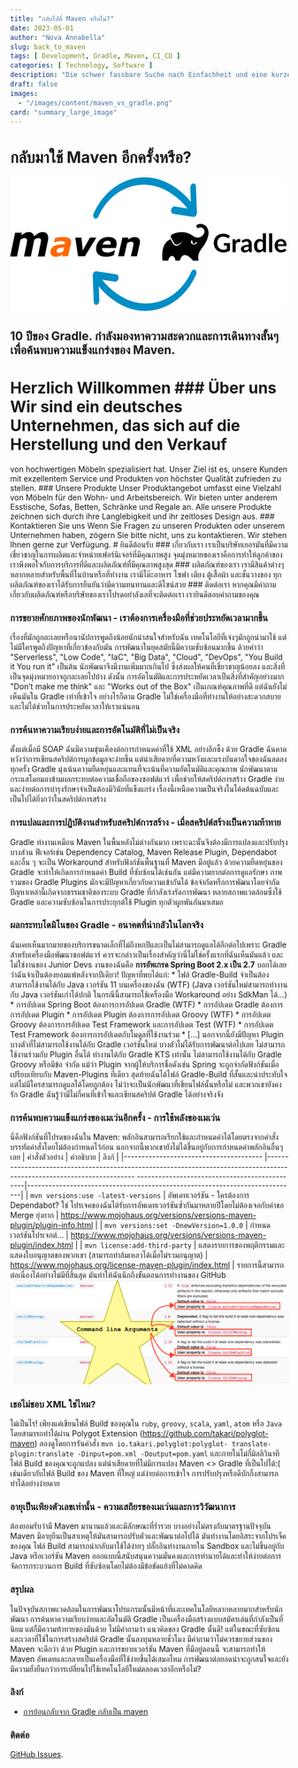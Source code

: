 ```yaml
---
title: "กลับไปที่ Maven หรือไม่?"
date: 2023-05-01
author: "Nova Annabella"
slug: back_to_maven
tags: [ Development, Gradle, Maven, CI_CD ]
categories: [ Technology, Software ]
description: "Die schwer fassbare Suche nach Einfachheit und eine kurze Reise zur Wiederentdeckung der Macht von Maven"
draft: false
images:
  - "/images/content/maven_vs_gradle.png"
card: "summary_large_image"
---
```




# กลับมาใช้ Maven อีกครั้งหรือ?

[![maven_vs_gradle](/images/content/maven_vs_gradle.png)](https://phauer.com/2018/moving-back-from-gradle-to-maven/)

## 10 ปีของ Gradle. กำลังมองหาความสะดวกและการเดินทางสั้นๆ เพื่อค้นพบความแข็งแกร่งของ Maven.

# Herzlich Willkommen ### Über uns Wir sind ein deutsches Unternehmen, das sich auf die Herstellung und den Verkauf
von hochwertigen Möbeln spezialisiert hat. Unser Ziel ist es, unsere Kunden mit exzellentem Service und Produkten von
höchster Qualität zufrieden zu stellen. ### Unsere Produkte Unser Produktangebot umfasst eine Vielzahl von Möbeln für
den Wohn- und Arbeitsbereich. Wir bieten unter anderem Esstische, Sofas, Betten, Schränke und Regale an. Alle unsere
Produkte zeichnen sich durch ihre Langlebigkeit und ihr zeitloses Design aus. ### Kontaktieren Sie uns Wenn Sie Fragen
zu unseren Produkten oder unserem Unternehmen haben, zögern Sie bitte nicht, uns zu kontaktieren. Wir stehen Ihnen gerne
zur Verfügung. # ยินดีต้อนรับ ### เกี่ยวกับเรา
เราเป็นบริษัทเยอรมันที่มีความเชี่ยวชาญในการผลิตและจำหน่ายเฟอร์นิเจอร์ที่มีคุณภาพสูง
จุดมุ่งหมายของเราคือการทำให้ลูกค้าของเราพึงพอใจกับการบริการที่ดีและผลิตภัณฑ์ที่มีคุณภาพสูงสุด ### ผลิตภัณฑ์ของเรา
เรามีสินค้าต่างๆ หลากหลายสำหรับพื้นที่ในบ้านหรือที่ทำงาน เรามีโต๊ะอาหาร โซฟา เตียง ตู้เสื้อผ้า และชั้นวางของ
ทุกผลิตภัณฑ์ของเราได้รับการยืนยันว่ามีความทนทานและดีไซน์สวย ### ติดต่อเรา
หากคุณมีคำถามเกี่ยวกับผลิตภัณฑ์หรือบริษัทของเราโปรดอย่าลังเลที่จะติดต่อเรา เรายินดีตอบคำถามของคุณ

### การขยายศักยภาพของนักพัฒนา - เราต้องการเครื่องมือที่ช่วยประหยัดเวลามากขึ้น

เรื่องที่มักถูกละเลยหรือนานัปการพูดถึงน้อยนักน่าสนใจสำหรับฉัน เทคโนโลยีที่เจ๋งๆมักถูกนำมาใช้
แต่ไม่มีใครพูดถึงปัญหาที่เกี่ยวข้องกับมัน การพัฒนาในยุคสมัยนี้มีความซับซ้อนมากขึ้น ด้วยคำว่า "Serverless", "Low Code",
"IaC", "Big Data", "Cloud", "DevOps", "You Build it You run it" เป็นต้น นักพัฒนาจึงมีงานเพิ่มมากเกินไป
ซึ่งส่งผลให้คนที่เชี่ยวชาญน้อยลง และสิ่งที่เป็นจุดมุ่งหมายอาจถูกละเลยไปบ้าง ดังนั้น
การอัตโนมัติและการประหยัดเวลาเป็นสิ่งที่สำคัญอย่างมาก "Don’t make me think" และ "Works out of the Box"
เป็นเกณฑ์คุณภาพที่ดี แต่ฉันยังไม่เห็นมันใน Gradle เท่าที่เข้าใจ อย่างไรก็ตาม Gradle
ไม่ใช่เครื่องมือที่ทำงานให้อย่างสะดวกสบาย และไม่ได้ช่วยในการประหยัดเวลาให้เราแน่นอน

### การค้นหาความเรียบง่ายและการอัตโนมัติที่ไม่เป็นจริง

ตั้งแต่เมื่อมี SOAP ฉันมีความขุ่นเคืองต่อการกำหนดค่าที่ใช้ XML อย่างลึกซึ้ง ด้วย Gradle
ฉันคาดหวังว่าการเขียนสคริปต์การผูกข้อมูลจะง่ายขึ้น แต่น่าเสียดายที่ความหวังและแรงบันดาลใจของฉันลดลงทุกครั้ง Gradle
มุ่งเน้นความยืดหยุ่นและแทนที่จะเน้นที่ความอัตโนมัติและคุณภาพ
นักพัฒนาตามกระแสโดยมองข้ามผลกระทบต่อความเชื่อถือของซอฟต์แวร์ เพื่อช่วยให้สคริปต์การสร้าง Gradle
ง่ายและง่ายต่อการบำรุงรักษาจำเป็นต้องมีวินัยที่แข็งแกร่ง
เรื่องนี้เหนือความเป็นจริงในโค้ดต้นฉบับและเป็นไปได้ยิ่งกว่าในสคริปต์การสร้าง

### การแปลและการปฏิบัติงานสำหรับสคริปต์การสร้าง - เมื่อสคริปต์สร้างเป็นความท้าทาย

Gradle ทำงานเหมือน Maven ในพื้นหลังไม่ต่างกันมาก เพราะฉะนั้นจึงต้องมีการแปลงและปรับปรุงบางส่วน ฟีเจอร์เช่น Dependency
Catalog, Maven Release Plugin, Dependabot และอื่น ๆ จะเป็น Workaround สำหรับฟังก์ชันพื้นฐานที่ Maven มีอยู่แล้ว
ด้วยความยืดหยุ่นของ Gradle จะทำให้เกิดการกำหนดค่า Build ที่ซับซ้อนได้เช่นกัน แต่มีความยากต่อการดูแลรักษา ภาพรวมของ
Gradle Plugins มักจะมีปัญหาเกี่ยวกับความเข้ากันได้ ข้อจำกัดหรือการพัฒนาโดยจำกัด ปัญหาเหล่านี้เกิดจากธรรมชาติของระบบ
Gradle ที่กำลังเร่งรัดการพัฒนา หลายสภาพแวดล้อมซึ่งใช้ Gradle และความซับซ้อนในการประยุกต์ใช้ Plugin ทุกตัวผูกพันกันมาเสมอ

### ผลกระทบโดมิโนของ Gradle - อนาคตที่น่ากลัวในโลกจริง

ฉันเคยเห็นมากมายของบริการขนาดเล็กที่ไม่ถึงหกปีและเป็นไม่สามารถดูแลได้อีกต่อไปเพราะ Gradle สำหรับเครื่องมือพัฒนาซอฟต์แวร์
ควรจะกล่าวเป็นเรื่องสำคัญว่านี่ไม่ใช่ครั้งแรกที่ฉันเห็นมันแล้ว และไม่ใช่งานของ Junior Devs งานของฉันคือ **การอัพเกรด
Spring Boot 2.x เป็น 2.7** บอกได้เลยว่าฉันจำเป็นต้องยอมแพ้หลังจากปีเดียว! ปัญหาที่พบได้แก่: * ไฟล์ Gradle-Build
จำเป็นต้องสามารถใช้งานได้กับ Java เวอร์ชัน 11 บนเครื่องของฉัน (WTF) (Java เวอร์ชันใหม่สามารถทำงานกับ Java
เวอร์ชันเก่าได้ปกติ ในกรณีนี้สามารถใช้เครื่องมือ Workaround อย่าง SdkMan ได้...) * การอัปเดต Spring Boot
ต้องการการอัปเดต Gradle (WTF) * การอัปเดต Gradle ต้องการการอัปเดต Plugin * การอัปเดต Plugin ต้องการการอัปเดต Groovy
(WTF) * การอัปเดต Groovy ต้องการการอัปเดต Test Framework และการอัปเดต Test (WTF) * การอัปเดต Test Framework
ต้องการการอัปเดตกับโมดูลที่ใช้งานร่วม * \[...\]  นอกจากนี้ยังมีปัญหา Plugin บางตัวที่ไม่สามารถใช้งานได้กับ Gradle
เวอร์ชันใหม่ บางตัวไม่ได้รับการพัฒนาต่อไปเลย ไม่สามารถใช้งานร่วมกับ Plugin อื่นได้ ทำงานได้กับ Gradle KTS เท่านั้น
ไม่สามารถใช้งานได้กับ Gradle Groovy หรือมีข้อ จำกัด แม้ว่า Plugin จากผู้ให้บริการชื่อดังเช่น Spring
จะถูกจำกัดฟังก์ชันเมื่อเปรียบเทียบกับ Maven-Plugins ที่เดียว สุดท้ายฉันได้ไฟล์ Gradle-Build ที่สั้นและน่าประทับใจ
แต่ไม่มีใครสามารถดูแลได้โดยถูกต้อง ไม่ว่าจะเป็นนักพัฒนาที่เขียนไฟล์นั้นหรือไม่ และพวกเขายังคงรัก Gradle
ฉันรู้ว่ามีไม่กี่คนที่เข้าใจและเขียนสคริปต์ Gradle ได้อย่างจริงจัง

### การค้นพบความแข็งแกร่งของเมเว่นอีกครั้ง - การใช้พลังของเมเว่น

นี่คือฟังก์ชันที่โปรดของฉันใน Maven:
พลักอินสามารถเรียกใช้และกำหนดค่าได้โดยตรงจากคำสั่งบรรทัดคำสั่งโดยไม่ต้องกำหนดไว้ก่อน
นอกจากนี้พวกเขายังไม่ได้ขึ้นอยู่กับการกำหนดค่าพลักอินอื่นๆเลย | คำสั่งตัวอย่าง          | คำอธิบาย
| ลิงก์                                   | |---------------------------------------
|-----------------------------------------------------------------------------------------------------------------------
----------------------------------------------|-------------------------------------------------------------------------
---| | `mvn versions:use -latest-versions`  | อัพเดทเวอร์ชัน - ใครต้องการ Dependabot? ใช่
โปรเจคของฉันได้รับการอัพเดทเวอร์ชันซ้ำกันมาหลายปีโดยไม่ต้องเจอกับคำขอ Merge ยุ่งยาก |
https://www.mojohaus.org/versions/versions-maven-plugin/plugin-info.html  | | `mvn versions:set -DnewVersion=1.0.0` |
กำหนดเวอร์ชันโปรเจกต์...
| https://www.mojohaus.org/versions/versions-maven-plugin/index.html     | | `mvn license:add-third-party`
| แสดงรายการของพฤติกรรมและแสดงใบอนุญาตของพวกเขา (สามารถทำล้มเหลวได้เมื่อไม่รวมอนุญาต)
| https://www.mojohaus.org/license-maven-plugin/index.html          |
รายการนี้สามารถต่อเนื่องได้อย่างไม่มีที่สิ้นสุด มันทำให้ฉันนึกถึงขั้นตอนการทำงานของ GitHub
![maven_plugin_command_line_args](/images/content/maven_plugin_command_line_args.png)

### เธอไม่ชอบ XML ใช่ไหม?

ไม่เป็นไร! เพียงแค่เขียนไฟล์ Build ของคุณใน `ruby`, `groovy`, `scala`, `yaml`, `atom` หรือ `Java` โดยสามารถทำได้ผ่าน
Polygot Extension (https://github.com/takari/polyglot-maven) ลองดูโดยการรันคำสั่ง `mvn io.takari.polyglot:polyglot-
translate-plugin:translate -Dinput=pom.xml -Doutput=pom.yaml` และภายในไม่กี่มิลลิวินาทีไฟล์ Build ของคุณจะถูกแปลง
แต่น่าเสียดายที่ไม่มีการแปลง Maven <> Gradle ที่เป็นไปได้:( เช่นเดียวกับไฟล์ Build ของ Maven ที่ใหญ่ แต่ง่ายต่อการเข้าใจ
การปรับปรุงหรือดีบักกิ้งสามารถทำได้อย่างง่ายดาย

### อายุเป็นเพียงตัวเลขเท่านั้น - ความเสถียรของเมเว่นและการวิวัฒนาการ

ต้องยอมรับว่ามี Maven มานานแล้วและมีลักษณะที่ร่ำรวย บางอย่างไม่ตรงกับมาตรฐานปัจจุบัน Maven
มีอายุยืนเป็นสาเหตุให้มันสามารถปรับตัวและพัฒนาต่อไปได้ มันทำงานโดยอิสระจากโปรเจ็คของคุณ ไฟล์ Build
สามารถนำกลับมาใช้ได้ง่ายๆ ปลั๊กอินทำงานภายใน Sandbox และไม่ขึ้นอยู่กับ Java หรือเวอร์ชัน Maven
ออกแบบนี้สนับสนุนความมั่นคงและการทำนายได้และทำให้ง่ายต่อการจัดการกระบวนการ Build
ที่ซับซ้อนโดยไม่ต้องมีข้อขัดแย้งที่ไม่คาดคิด

### สรุปผล

ในปัจจุบันสภาพแวดล้อมในการพัฒนาโปรแกรมนั้นมีหน้าที่และเทคโนโลยีหลากหลายมากสำหรับนักพัฒนา
การค้นหาความเรียบง่ายและอัตโนมัติ Gradle เป็นเครื่องมือสร้างแบบสมัครเล่นที่กำลังเป็นที่นิยม แต่ก็มีความท้าทายของมันด้วย
ไม่มีคำถามว่า แนวคิดของ Gradle นั้นดี! แต่ในขณะที่ซับซ้อนและเวลาที่ใช้ในการสร้างสคริปต์ Gradle นั้นลงทุนหลายชั่วโมง
มีคำถามว่าไม่ควรขยายส่วนของ Maven จะดีกว่า ด้วย Plugin และการขยายเวอร์ชัน Maven ที่มีอยู่ตอนนี้ จะสามารถทำให้ Maven
อัพเดทและกลายเป็นเครื่องมือที่ใช้ง่ายขึ้นได้เสมอไหม
การพัฒนาต่อยอดน่าจะถูกสนใจและยังมีความยั่งยืนกว่าการเปลี่ยนไปใช้เทคโนโลยีใหม่ตลอดเวลาอีกหรือไม่?

### ลิงก์

* [การย้อนกลับจาก Gradle กลับเป็น maven](https://phauer.com/2018/moving-back-from-gradle-to-maven/)

### ติดต่อ

[GitHub Issues](https://github.com/NovaAnnabella/the_unspoken/issues/new/choose).
